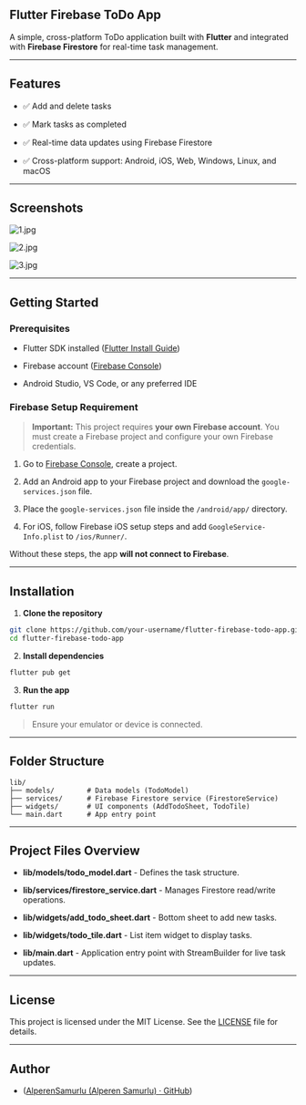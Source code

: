 ## Flutter Firebase ToDo App

A simple, cross-platform ToDo application built with **Flutter** and integrated with **Firebase Firestore** for real-time task management.

---

## Features

- ✅ Add and delete tasks

- ✅ Mark tasks as completed

- ✅ Real-time data updates using Firebase Firestore

- ✅ Cross-platform support: Android, iOS, Web, Windows, Linux, and macOS

---

## Screenshots

![1.jpg](C:\Users\asamu\Downloads\Phone%20Link\1.jpg)



![2.jpg](C:\Users\asamu\Downloads\Phone%20Link\2.jpg)



![3.jpg](C:\Users\asamu\Downloads\Phone%20Link\3.jpg)

---

## Getting Started

### Prerequisites

- Flutter SDK installed ([Flutter Install Guide](https://flutter.dev/docs/get-started/install))

- Firebase account ([Firebase Console](https://console.firebase.google.com/))

- Android Studio, VS Code, or any preferred IDE

### Firebase Setup Requirement

> **Important:** This project requires **your own Firebase account**. You must create a Firebase project and configure your own Firebase credentials.

1. Go to [Firebase Console](https://console.firebase.google.com/), create a project.

2. Add an Android app to your Firebase project and download the `google-services.json` file.

3. Place the `google-services.json` file inside the `/android/app/` directory.

4. For iOS, follow Firebase iOS setup steps and add `GoogleService-Info.plist` to `/ios/Runner/`.

Without these steps, the app **will not connect to Firebase**.

---

## Installation

1. **Clone the repository**

```bash
git clone https://github.com/your-username/flutter-firebase-todo-app.git
cd flutter-firebase-todo-app
```

2. **Install dependencies**

```bash
flutter pub get
```

3. **Run the app**

```bash
flutter run
```

> Ensure your emulator or device is connected.

---

## Folder Structure

```
lib/
├── models/        # Data models (TodoModel)
├── services/      # Firebase Firestore service (FirestoreService)
├── widgets/       # UI components (AddTodoSheet, TodoTile)
└── main.dart      # App entry point
```

---

## Project Files Overview

- **lib/models/todo_model.dart** - Defines the task structure.

- **lib/services/firestore_service.dart** - Manages Firestore read/write operations.

- **lib/widgets/add_todo_sheet.dart** - Bottom sheet to add new tasks.

- **lib/widgets/todo_tile.dart** - List item widget to display tasks.

- **lib/main.dart** - Application entry point with StreamBuilder for live task updates.

---

## License

This project is licensed under the MIT License. See the [LICENSE](https://chatgpt.com/c/LICENSE) file for details.

---

## Author

- ([AlperenSamurlu (Alperen Samurlu) · GitHub](https://github.com/AlperenSamurlu))
